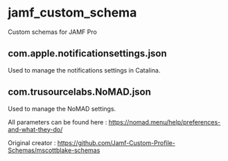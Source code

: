 # jamf_custom_schema
Custom schemas for JAMF Pro

## com.apple.notificationsettings.json
Used to manage the notifications settings in Catalina.

## com.trusourcelabs.NoMAD.json
Used to manage the NoMAD settings.

All parameters can be found here : https://nomad.menu/help/preferences-and-what-they-do/

Original creator : https://github.com/Jamf-Custom-Profile-Schemas/mscottblake-schemas
